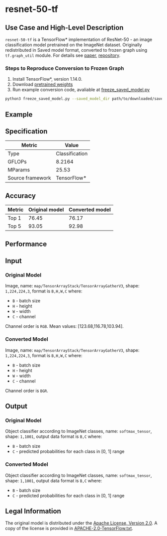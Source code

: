 # resnet-50-tf

## Use Case and High-Level Description

`resnet-50-tf` is a TensorFlow\* implementation of ResNet-50 - an image classification model
pretrained on the ImageNet dataset. Originally redistributed in Saved model format,
converted to frozen graph using `tf.graph_util` module.
For details see [paper](https://arxiv.org/pdf/1512.03385.pdf),
[repository](https://github.com/tensorflow/models/tree/master/official/r1/resnet).

### Steps to Reproduce Conversion to Frozen Graph

1. Install TensorFlow\*, version 1.14.0.
2. Download [pretrained weights](http://download.tensorflow.org/models/official/20181001_resnet/savedmodels/resnet_v1_fp32_savedmodel_NHWC_jpg.tar.gz)
3. Run example conversion code, avaliable at [freeze_saved_model.py](./freeze_saved_model.py)
```sh
python3 freeze_saved_model.py --saved_model_dir path/to/downloaded/saved_model --save_file path/to/resulting/frozen_graph.pb
```

## Example

## Specification

| Metric            | Value         |
|-------------------|---------------|
| Type              | Classification|
| GFLOPs            | 8.2164        |
| MParams           | 25.53         |
| Source framework  | TensorFlow\*  |

## Accuracy

| Metric | Original model | Converted model |
| ------ | -------------- | --------------- |
| Top 1  | 76.45          | 76.17           |
| Top 5  | 93.05          | 92.98           |

## Performance

## Input

### Original Model

Image, name: `map/TensorArrayStack/TensorArrayGatherV3`,  shape: `1,224,224,3`, format is `B,H,W,C` where:

- `B` - batch size
- `H` - height
- `W` - width
- `C` - channel

Channel order is `RGB`. 
Mean values: [123.68,116.78,103.94].

### Converted Model

Image, name: `map/TensorArrayStack/TensorArrayGatherV3`,  shape: `1,224,224,3`, format is `B,H,W,C` where:

- `B` - batch size
- `H` - height
- `W` - width
- `C` - channel

Channel order is `BGR`.

## Output

### Original Model

Object classifier according to ImageNet classes, name: `softmax_tensor`,  shape: `1,1001`, output data format is `B,C` where:

- `B` - batch size
- `C` - predicted probabilities for each class in  [0, 1] range

### Converted Model

Object classifier according to ImageNet classes, name: `softmax_tensor`,  shape: `1,1001`, output data format is `B,C` where:

- `B` - batch size
- `C` - predicted probabilities for each class in  [0, 1] range

## Legal Information

The original model is distributed under the
[Apache License, Version 2.0](https://raw.githubusercontent.com/tensorflow/models/master/LICENSE).
A copy of the license is provided in [APACHE-2.0-TensorFlow.txt](../licenses/APACHE-2.0-TensorFlow.txt).
